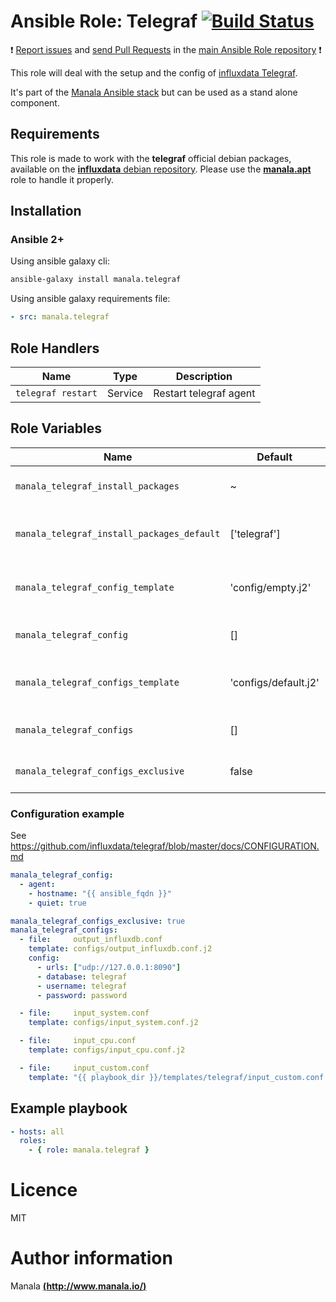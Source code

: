 # Ansible Role: Telegraf [![Build Status](https://travis-ci.org/manala/ansible-role-telegraf.svg?branch=master)](https://travis-ci.org/manala/ansible-role-telegraf)

:exclamation: [Report issues](https://github.com/manala/ansible-roles/issues) and [send Pull Requests](https://github.com/manala/ansible-roles/pulls) in the [main Ansible Role repository](https://github.com/manala/ansible-roles) :exclamation:

This role will deal with the setup and the config of [influxdata Telegraf](https://github.com/influxdata/telegraf).

It's part of the [Manala Ansible stack](http://www.manala.io) but can be used as a stand alone component.

## Requirements

This role is made to work with the __telegraf__ official debian packages, available on the [__influxdata__ debian repository](https://www.influxdata.com/package-repository-for-linux/). Please use the [**manala.apt**](https://galaxy.ansible.com/manala/apt/) role to handle it properly.

## Installation

### Ansible 2+

Using ansible galaxy cli:

```bash
ansible-galaxy install manala.telegraf
```

Using ansible galaxy requirements file:

```yaml
- src: manala.telegraf
```

## Role Handlers

| Name               | Type    | Description            |
| ------------------ | ------- | ---------------------- |
| `telegraf restart` | Service | Restart telegraf agent |

## Role Variables

| Name                                       | Default              | Type   | Description                                  |
| ------------------------------------------ | -------------------- | ------ | -------------------------------------------- |
| `manala_telegraf_install_packages`         | ~                    | String | Dependency packages to install               |
| `manala_telegraf_install_packages_default` | ['telegraf']         | String | Default dependency packages to install       |
| `manala_telegraf_config_template`          | 'config/empty.j2'    | String | Main configuration base template path        |
| `manala_telegraf_config`                   | []                   | Array  | Main configuration directives                |
| `manala_telegraf_configs_template`         | 'configs/default.j2' | String | Additional configurations base template path |
| `manala_telegraf_configs`                  | []                   | Array  | Additional configurations directives         |
| `manala_telegraf_configs_exclusive`        | false                | Array  | Additional configurations exclusivity        |

### Configuration example

See https://github.com/influxdata/telegraf/blob/master/docs/CONFIGURATION.md

```yaml
manala_telegraf_config:
  - agent:
    - hostname: "{{ ansible_fqdn }}"
    - quiet: true

manala_telegraf_configs_exclusive: true
manala_telegraf_configs:
  - file:     output_influxdb.conf
    template: configs/output_influxdb.conf.j2
    config:
      - urls: ["udp://127.0.0.1:8090"]
      - database: telegraf
      - username: telegraf
      - password: password

  - file:     input_system.conf
    template: configs/input_system.conf.j2

  - file:     input_cpu.conf
    template: configs/input_cpu.conf.j2

  - file:     input_custom.conf
    template: "{{ playbook_dir }}/templates/telegraf/input_custom.conf.j2"
```

## Example playbook

```yaml
- hosts: all
  roles:
    - { role: manala.telegraf }
```

# Licence

MIT

# Author information

Manala [**(http://www.manala.io/)**](http://www.manala.io)
